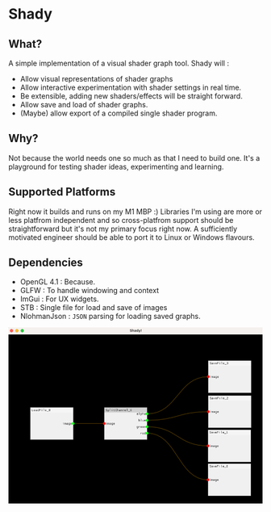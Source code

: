 # Shady
## What?
A simple implementation of a visual shader graph tool. Shady will :

* Allow visual representations of shader graphs
* Allow interactive experimentation with shader settings in real time.
* Be extensible, adding new shaders/effects will be straight forward.
* Allow save and load of shader graphs.
* (Maybe) allow export of a compiled single shader program.

## Why?
Not because the world needs one so much as that I need to build one. 
It's a playground for testing shader ideas, experimenting and learning.

## Supported Platforms
Right now it builds and runs on my M1 MBP :)
Libraries I'm using are more or less platfrom independent and so cross-platfrom support
should be straightforward but it's not my primary focus right now.  A sufficiently motivated
engineer should be able to port it to Linux or Windows flavours.

## Dependencies
* OpenGL 4.1   : Because.
* GLFW         : To handle windowing and context
* ImGui        : For UX widgets.
* STB          : Single file for load and save of images
* NlohmanJson  : `JSON` parsing for loading saved graphs.


![The story so far](https://github.com/Scoobadood/Shady/blob/main/docs/img.png)